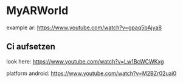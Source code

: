 # MyARWorld


example ar: https://www.youtube.com/watch?v=gpaq5bAjya8

## Ci aufsetzen

look here: https://www.youtube.com/watch?v=Lw1BcWCWKxg

platform android: https://www.youtube.com/watch?v=M2BZr02uai0

